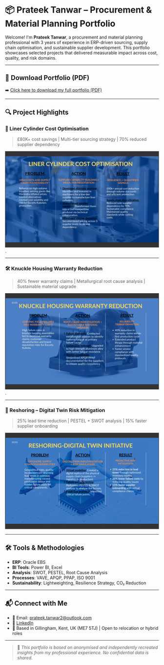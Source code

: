 # 📦 Prateek Tanwar – Procurement & Material Planning Portfolio

Welcome! I'm **Prateek Tanwar**, a procurement and material planning professional with 3 years of experience in ERP-driven sourcing, supply chain optimisation, and sustainable supplier development. This portfolio showcases selected projects that delivered measurable impact across cost, quality, and risk domains.

---

## 📄 Download Portfolio (PDF)
➡️ [Click here to download my full portfolio (PDF)](https://github.com/prateektanwar1/Portfolio_supply_chain_projects/blob/main/Portfolio_Prateek_Tanwar.pdf)

---

## 🔍 Project Highlights

### 🔧 Liner Cylinder Cost Optimisation
> £80K+ cost savings | Multi-tier sourcing strategy | 70% reduced supplier dependency

![Liner Cylinder Slide](https://github.com/prateektanwar1/Portfolio_supply_chain_projects/blob/main/Liner%20cylinder%20cost%20optimisation.png).

---

### 🛠️ Knuckle Housing Warranty Reduction
> 40% fewer warranty claims | Metallurgical root cause analysis | Sustainable material upgrade

![Knuckle Housing Slide](https://github.com/prateektanwar1/Portfolio_supply_chain_projects/blob/main/Knuckle%20housing%20warranty%20reduction.png).

---

### 🧠 Reshoring – Digital Twin Risk Mitigation
> 25% lead time reduction | PESTEL + SWOT analysis | 15% faster supplier onboarding

![Digital Twin Slide](https://github.com/prateektanwar1/Portfolio_supply_chain_projects/blob/main/Reshoring-Digital%20Twin%20Initiative.png)

---

## 🛠 Tools & Methodologies
- **ERP**: Oracle EBS
- **BI Tools**: Power BI, Excel
- **Analysis**: SWOT, PESTEL, Root Cause Analysis
- **Processes**: VAVE, APQP, PPAP, ISO 9001
- **Sustainability**: Lightweighting, Resilience Strategy, CO₂ Reduction

---

## 📬 Connect with Me
- 📧 Email: prateek.tanwar2@outlook.com  
- 💼 [LinkedIn](https://www.linkedin.com/in/prateek-tanwar-19711517b/)  
- 📍 Based in Gillingham, Kent, UK (ME7 5TJ) | Open to relocation or hybrid roles

---

> 🔁 *This portfolio is based on anonymised and independently recreated insights from my professional experience. No confidential data is shared.*
